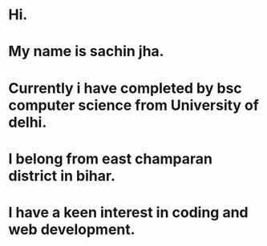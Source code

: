 # Hi.
# My name is sachin jha.
# Currently i have completed by bsc computer science from University of delhi.
# I belong from east champaran district in bihar.
# I have a keen interest in coding and web development.

